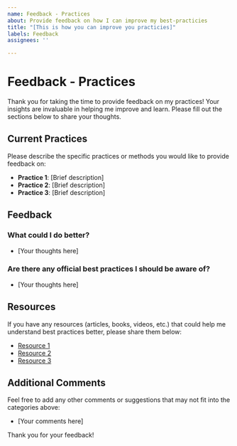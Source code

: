 ```yaml
---
name: Feedback - Practices
about: Provide feedback on how I can improve my best-practicies
title: "[This is how you can improve you practicies]"
labels: Feedback
assignees: ''

---
```


# Feedback - Practices

Thank you for taking the time to provide feedback on my practices! Your insights are invaluable in helping me improve and learn. Please fill out the sections below to share your thoughts.

## Current Practices

Please describe the specific practices or methods you would like to provide feedback on:

- **Practice 1**: [Brief description]
- **Practice 2**: [Brief description]
- **Practice 3**: [Brief description]

## Feedback

### What could I do better?
- [Your thoughts here]

### Are there any official best practices I should be aware of?
- [Your thoughts here]

## Resources

If you have any resources (articles, books, videos, etc.) that could help me understand best practices better, please share them below:

- [Resource 1](link)
- [Resource 2](link)
- [Resource 3](link)

## Additional Comments

Feel free to add any other comments or suggestions that may not fit into the categories above:

- [Your comments here]

Thank you for your feedback!
